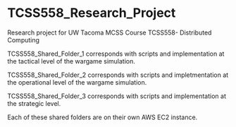# TCSS558_Research_Project
Research project for UW Tacoma MCSS Course TCSS558- Distributed Computing

TCSS558_Shared_Folder_1 corresponds with scripts and implementation at the tactical level of the wargame simulation.

TCSS558_Shared_Folder_2 corresponds with scripts and impletmentation at the operational level of the wargame simulation.

TCSS558_Shared_Folder_3 corresponds with scripts and implementation at the strategic level.

Each of these shared folders are on their own AWS EC2 instance.   
